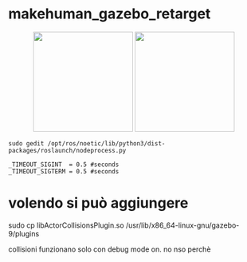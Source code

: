 # makehuman_gazebo_retarget


<div align="center">
    <img src=".github/camera.png" height = 200>
    <img src=".github/gazebo.jpg" height = 200>
</div>






`sudo gedit /opt/ros/noetic/lib/python3/dist-packages/roslaunch/nodeprocess.py`
```
_TIMEOUT_SIGINT  = 0.5 #seconds
_TIMEOUT_SIGTERM = 0.5 #seconds
```

# volendo si può aggiungere
sudo cp libActorCollisionsPlugin.so /usr/lib/x86_64-linux-gnu/gazebo-9/plugins

collisioni funzionano solo con debug mode on. no nso perchè

